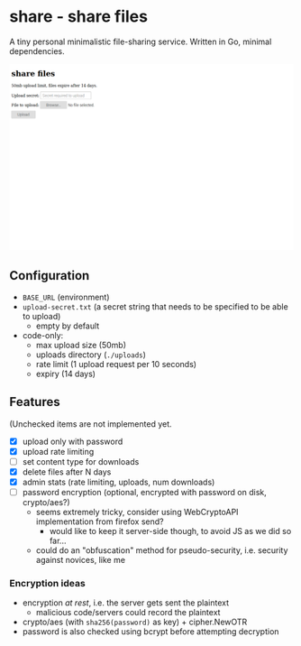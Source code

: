 # share - share files

A tiny personal minimalistic file-sharing service.  Written in Go, minimal dependencies.

![A screenshort of the page](./screenshot.png)

## Configuration

- `BASE_URL` (environment)
- `upload-secret.txt` (a secret string that needs to be specified to be able to upload)
	- empty by default
- code-only:
	- max upload size (50mb)
	- uploads directory (`./uploads`)
	- rate limit (1 upload request per 10 seconds)
	- expiry (14 days)

## Features

(Unchecked items are not implemented yet.

- [x] upload only with password
- [x] upload rate limiting
- [ ] set content type for downloads
- [x] delete files after N days
- [x] admin stats (rate limiting, uploads, num downloads)
- [ ] password encryption (optional, encrypted with password on disk, crypto/aes?)
	- seems extremely tricky, consider using WebCryptoAPI implementation from firefox send?
		- would like to keep it server-side though, to avoid JS as we did so far...
	- could do an "obfuscation" method for pseudo-security, i.e. security against novices, like me

### Encryption ideas

- encryption *at rest*, i.e. the server gets sent the plaintext
	- malicious code/servers could record the plaintext
- crypto/aes (with `sha256(password)` as key) + cipher.NewOTR
- password is also checked using bcrypt before attempting decryption
